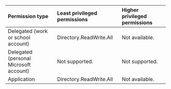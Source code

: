 |Permission type|Least privileged permissions|Higher privileged permissions|
|:---|:---|:---|
|Delegated (work or school account)|Directory.ReadWrite.All|Not available.|
|Delegated (personal Microsoft account)|Not supported.|Not supported.|
|Application|Directory.ReadWrite.All|Not available.|